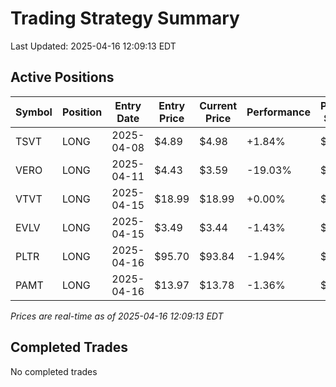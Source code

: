 # Trading Strategy Summary

Last Updated: 2025-04-16 12:09:13 EDT

## Active Positions

| Symbol | Position | Entry Date | Entry Price | Current Price | Performance | P/L per Share |
|--------|----------|------------|-------------|---------------|-------------|--------------|
| TSVT | LONG | 2025-04-08 | $4.89 | $4.98 | +1.84% | $+0.09 |
| VERO | LONG | 2025-04-11 | $4.43 | $3.59 | -19.03% | $-0.84 |
| VTVT | LONG | 2025-04-15 | $18.99 | $18.99 | +0.00% | $+0.00 |
| EVLV | LONG | 2025-04-15 | $3.49 | $3.44 | -1.43% | $-0.05 |
| PLTR | LONG | 2025-04-16 | $95.70 | $93.84 | -1.94% | $-1.86 |
| PAMT | LONG | 2025-04-16 | $13.97 | $13.78 | -1.36% | $-0.19 |

*Prices are real-time as of 2025-04-16 12:09:13 EDT*

## Completed Trades

No completed trades